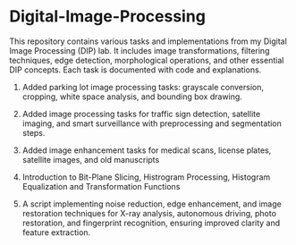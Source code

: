 # Digital-Image-Processing
This repository contains various tasks and implementations from my Digital Image Processing (DIP) lab. It includes image transformations, filtering techniques, edge detection, morphological operations, and other essential DIP concepts. Each task is documented with code and explanations.
1. Added parking lot image processing tasks: grayscale conversion, cropping, white space analysis, and bounding box drawing. 

2. Added image processing tasks for traffic sign detection, satellite imaging, and smart surveillance with preprocessing and segmentation steps. 

3. Added image enhancement tasks for medical scans, license plates, satellite images, and old manuscripts 

4. Introduction to Bit-Plane Slicing, Histrogram Processing, Histogram Equalization and Transformation Functions

5. A script implementing noise reduction, edge enhancement, and image restoration techniques for X-ray analysis, autonomous driving, photo restoration, and fingerprint recognition, ensuring improved clarity and feature extraction.



